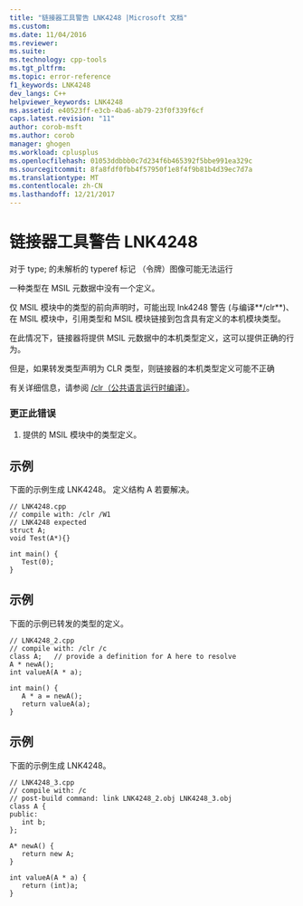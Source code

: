 ```yaml
---
title: "链接器工具警告 LNK4248 |Microsoft 文档"
ms.custom: 
ms.date: 11/04/2016
ms.reviewer: 
ms.suite: 
ms.technology: cpp-tools
ms.tgt_pltfrm: 
ms.topic: error-reference
f1_keywords: LNK4248
dev_langs: C++
helpviewer_keywords: LNK4248
ms.assetid: e40523ff-e3cb-4ba6-ab79-23f0f339f6cf
caps.latest.revision: "11"
author: corob-msft
ms.author: corob
manager: ghogen
ms.workload: cplusplus
ms.openlocfilehash: 01053ddbbb0c7d234f6b465392f5bbe991ea329c
ms.sourcegitcommit: 8fa8fdf0fbb4f57950f1e8f4f9b81b4d39ec7d7a
ms.translationtype: MT
ms.contentlocale: zh-CN
ms.lasthandoff: 12/21/2017
---
```

# <a name="linker-tools-warning-lnk4248"></a>链接器工具警告 LNK4248
对于 type; 的未解析的 typeref 标记 （令牌）图像可能无法运行  
  
 一种类型在 MSIL 元数据中没有一个定义。  
  
 仅 MSIL 模块中的类型的前向声明时，可能出现 lnk4248 警告 (与编译**/clr**)、 在 MSIL 模块中，引用类型和 MSIL 模块链接到包含具有定义的本机模块类型。  
  
 在此情况下，链接器将提供 MSIL 元数据中的本机类型定义，这可以提供正确的行为。  
  
 但是，如果转发类型声明为 CLR 类型，则链接器的本机类型定义可能不正确  
  
 有关详细信息，请参阅 [/clr（公共语言运行时编译）](../../build/reference/clr-common-language-runtime-compilation.md)。  
  
### <a name="to-correct-this-error"></a>更正此错误  
  
1.  提供的 MSIL 模块中的类型定义。  
  
## <a name="example"></a>示例  
 下面的示例生成 LNK4248。 定义结构 A 若要解决。  
  
```  
// LNK4248.cpp  
// compile with: /clr /W1  
// LNK4248 expected  
struct A;  
void Test(A*){}  
  
int main() {  
   Test(0);  
}  
```  
  
## <a name="example"></a>示例  
 下面的示例已转发的类型的定义。  
  
```  
// LNK4248_2.cpp  
// compile with: /clr /c  
class A;   // provide a definition for A here to resolve  
A * newA();  
int valueA(A * a);  
  
int main() {  
   A * a = newA();  
   return valueA(a);  
}  
```  
  
## <a name="example"></a>示例  
 下面的示例生成 LNK4248。  
  
```  
// LNK4248_3.cpp  
// compile with: /c  
// post-build command: link LNK4248_2.obj LNK4248_3.obj  
class A {  
public:   
   int b;  
};  
  
A* newA() {  
   return new A;  
}  
  
int valueA(A * a) {  
   return (int)a;  
}  
```